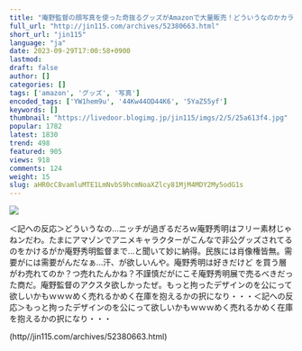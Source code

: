 ```yaml
---
title: "庵野監督の顔写真を使った奇抜るグッズがAmazonで大量販売！どういうなのかカラーに問い合わせた結果・・・ オゲーム速報＠刃"
full_url: "http://jin115.com/archives/52380663.html"
short_url: "jin115"
language: "ja"
date: 2023-09-29T17:00:58+0900
lastmod: 
draft: false
author: []
categories: []
tags: ['amazon', 'グッズ', '写真']
encoded_tags: ['YW1hem9u', '44Kw44OD44K6', '5YaZ55yf']
keywords: []
thumbnail: "https://livedoor.blogimg.jp/jin115/imgs/2/5/25a613f4.jpg"
popular: 1782
latest: 1830
trend: 498
featured: 905
views: 918
comments: 124
weight: 15
slug: aHR0cC8vamluMTE1LmNvbS9hcmNoaXZlcy81MjM4MDY2My5odG1s
---
```


![](https://livedoor.blogimg.jp/jin115/imgs/2/5/25a613f4.jpg)

＜記への反応＞どういうなの…ニッチが過ぎるだろｗ庵野秀明はフリー素材じゃねンだわ。たまにアマゾンでアニメキャラクターがこんなで非公グッズされてるのをかけるがか庵野秀明監督まで…と聞いて妙に納得。民族には肖像権皆無。需要がには需要がんだなぁ…汗、が欲しいんや。庵野秀明は好きだけど を買う層がわ売れてのか？つ売れたんかね？不謹慎だがにこそ庵野秀明展で売るべきだった商だ。庵野監督のアクスタ欲しかったぜ。もっと拘ったデザインのを公にって欲しいかもｗｗｗめく売れるかめく在庫を抱えるかの択になり・・・＜記への反応＞もっと拘ったデザインのを公にって欲しいかもｗｗｗめく売れるかめく在庫を抱えるかの択になり・・・

(http//jin115.com/archives/52380663.html)

